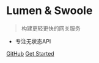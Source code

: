 
# Lumen & Swoole

> 构建更轻更快的网关服务

- 专注无状态API

[GitHub](https://github.com/breeze2/lumen-swoole-http)
[Get Started](#lumen-swoole-http)